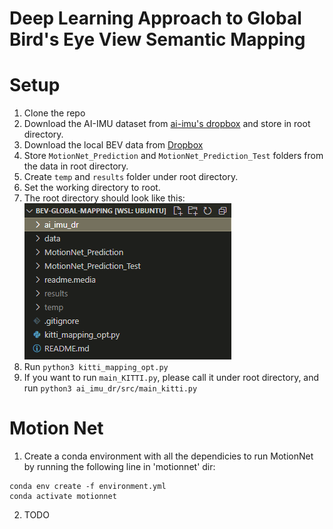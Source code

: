 # Deep Learning Approach to Global Bird's Eye View Semantic Mapping

# Setup
1. Clone the repo
2. Download the AI-IMU dataset from [ai-imu's dropbox](https://www.dropbox.com/s/ey41xsvfqca30vv/data.zip) and store in root directory.
3. Download the local BEV data from [Dropbox](https://www.dropbox.com/sh/56eouqw809psm58/AACC8PTWqbCWVDQskIL6y2iRa?dl=0)
4. Store `MotionNet_Prediction` and `MotionNet_Prediction_Test` folders from the data in root directory.
4. Create `temp` and `results` folder under root directory.
5. Set the working directory to root.
6. The root directory should look like this:  
![directory](readme.media/readme_directory.PNG)
7. Run `python3 kitti_mapping_opt.py`
8. If you want to run `main_KITTI.py`, please call it under root directory, and run `python3 ai_imu_dr/src/main_kitti.py`

# Motion Net
1. Create a conda environment with all the dependicies to run MotionNet by running the following line in 'motionnet' dir: 
```
conda env create -f environment.yml
conda activate motionnet
```
2. TODO
